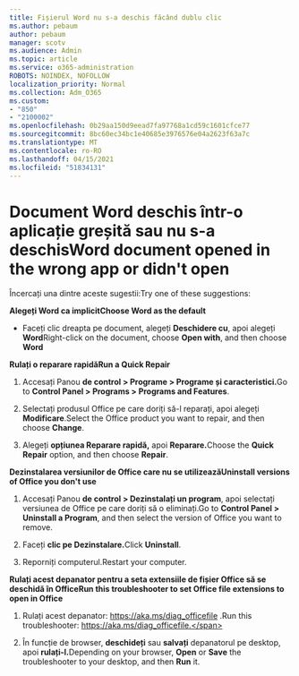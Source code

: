 ```yaml
---
title: Fișierul Word nu s-a deschis făcând dublu clic
ms.author: pebaum
author: pebaum
manager: scotv
ms.audience: Admin
ms.topic: article
ms.service: o365-administration
ROBOTS: NOINDEX, NOFOLLOW
localization_priority: Normal
ms.collection: Adm_O365
ms.custom:
- "850"
- "2100002"
ms.openlocfilehash: 0b29aa150d9eead7fa97768a1cd59c1601cfce77
ms.sourcegitcommit: 8bc60ec34bc1e40685e3976576e04a2623f63a7c
ms.translationtype: MT
ms.contentlocale: ro-RO
ms.lasthandoff: 04/15/2021
ms.locfileid: "51834131"
---
```

# <a name="word-document-opened-in-the-wrong-app-or-didnt-open"></a><span data-ttu-id="1ac4d-102">Document Word deschis într-o aplicație greșită sau nu s-a deschis</span><span class="sxs-lookup"><span data-stu-id="1ac4d-102">Word document opened in the wrong app or didn't open</span></span>

<span data-ttu-id="1ac4d-103">Încercați una dintre aceste sugestii:</span><span class="sxs-lookup"><span data-stu-id="1ac4d-103">Try one of these suggestions:</span></span>

<span data-ttu-id="1ac4d-104">**Alegeți Word ca implicit**</span><span class="sxs-lookup"><span data-stu-id="1ac4d-104">**Choose Word as the default**</span></span>

- <span data-ttu-id="1ac4d-105">Faceți clic dreapta pe document, alegeți **Deschidere cu**, apoi alegeți **Word**</span><span class="sxs-lookup"><span data-stu-id="1ac4d-105">Right-click on the document, choose **Open with**, and then choose **Word**</span></span>

<span data-ttu-id="1ac4d-106">**Rulați o reparare rapidă**</span><span class="sxs-lookup"><span data-stu-id="1ac4d-106">**Run a Quick Repair**</span></span>

1. <span data-ttu-id="1ac4d-107">Accesați Panou **de control > Programe > Programe și caracteristici.**</span><span class="sxs-lookup"><span data-stu-id="1ac4d-107">Go to **Control Panel > Programs > Programs and Features**.</span></span>

2. <span data-ttu-id="1ac4d-108">Selectați produsul Office pe care doriți să-l reparați, apoi alegeți **Modificare**.</span><span class="sxs-lookup"><span data-stu-id="1ac4d-108">Select the Office product you want to repair, and then choose **Change**.</span></span>

3. <span data-ttu-id="1ac4d-109">Alegeți **opțiunea Reparare rapidă,** apoi **Reparare.**</span><span class="sxs-lookup"><span data-stu-id="1ac4d-109">Choose the **Quick Repair** option, and then choose **Repair**.</span></span>

<span data-ttu-id="1ac4d-110">**Dezinstalarea versiunilor de Office care nu se utilizează**</span><span class="sxs-lookup"><span data-stu-id="1ac4d-110">**Uninstall versions of Office you don't use**</span></span>

1. <span data-ttu-id="1ac4d-111">Accesați Panou **de control > Dezinstalați un program**, apoi selectați versiunea de Office pe care doriți să o eliminați.</span><span class="sxs-lookup"><span data-stu-id="1ac4d-111">Go to **Control Panel > Uninstall a Program**, and then select the version of Office you want to remove.</span></span>

2. <span data-ttu-id="1ac4d-112">Faceți **clic pe Dezinstalare.**</span><span class="sxs-lookup"><span data-stu-id="1ac4d-112">Click **Uninstall**.</span></span>

3. <span data-ttu-id="1ac4d-113">Reporniți computerul.</span><span class="sxs-lookup"><span data-stu-id="1ac4d-113">Restart your computer.</span></span>

<span data-ttu-id="1ac4d-114">**Rulați acest depanator pentru a seta extensiile de fișier Office să se deschidă în Office**</span><span class="sxs-lookup"><span data-stu-id="1ac4d-114">**Run this troubleshooter to set Office file extensions to open in Office**</span></span>

1. <span data-ttu-id="1ac4d-115">Rulați acest depanator: https://aka.ms/diag_officefile .</span><span class="sxs-lookup"><span data-stu-id="1ac4d-115">Run this troubleshooter: https://aka.ms/diag_officefile.</span></span>

2. <span data-ttu-id="1ac4d-116">În funcție de browser, **deschideți** sau **salvați** depanatorul pe desktop, apoi **rulați-l.**</span><span class="sxs-lookup"><span data-stu-id="1ac4d-116">Depending on your browser, **Open** or **Save** the troubleshooter to your desktop, and then **Run** it.</span></span>

